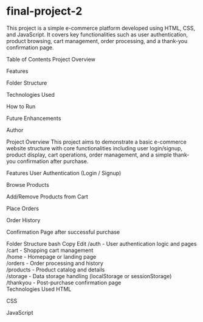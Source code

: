 ﻿# final-project-2
This project is a simple e-commerce platform developed using HTML, CSS, and JavaScript. It covers key functionalities such as user authentication, product browsing, cart management, order processing, and a thank-you confirmation page.

Table of Contents
Project Overview

Features

Folder Structure

Technologies Used

How to Run

Future Enhancements

Author

Project Overview
This project aims to demonstrate a basic e-commerce website structure with core functionalities including user login/signup, product display, cart operations, order management, and a simple thank-you confirmation after purchase.

Features
User Authentication (Login / Signup)

Browse Products

Add/Remove Products from Cart

Place Orders

Order History

Confirmation Page after successful purchase

Folder Structure
bash
Copy
Edit
/auth       - User authentication logic and pages  
/cart       - Shopping cart management  
/home       - Homepage or landing page  
/orders     - Order processing and history  
/products   - Product catalog and details  
/storage    - Data storage handling (localStorage or sessionStorage)  
/thankyou   - Post-purchase confirmation page  
Technologies Used
HTML

CSS

JavaScript

